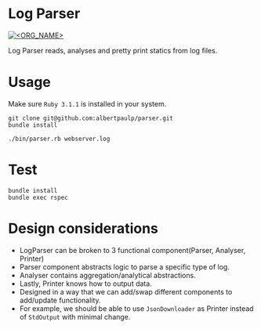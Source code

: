 # Log Parser
[![<ORG_NAME>](https://circleci.com/gh/albertpaulp/parser.svg?style=svg)](https://app.circleci.com/pipelines/github/albertpaulp/parser)

Log Parser reads, analyses and pretty print statics from log files.

# Usage
Make sure `Ruby 3.1.1` is installed in your system.
```
git clone git@github.com:albertpaulp/parser.git
bundle install

./bin/parser.rb webserver.log
```

# Test

```
bundle install
bundle exec rspec
```

# Design considerations

- LogParser can be broken to 3 functional component(Parser, Analyser, Printer)
- Parser component abstracts logic to parse a specific type of log.
- Analyser contains aggregation/analytical abstractions.
- Lastly, Printer knows how to output data.
- Designed in a way that we can add/swap different components to add/update functionality.
- For example, we should be able to use `JsonDownloader` as Printer instead of `StdOutput` with minimal change.
